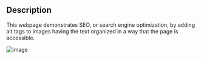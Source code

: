 # <UCI-Challenge-1>

## Description

This webpage demonstrates SEO, or search engine optimization, by adding alt tags to images
having the text organized in a way that the page is accessible.
  
  ![image](https://user-images.githubusercontent.com/72995179/209224464-84864517-adc8-4279-9d15-5b4db22698a8.png)

